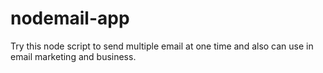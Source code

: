 # nodemail-app
Try this node script to send multiple email at one time and also can use in email marketing and business.   
